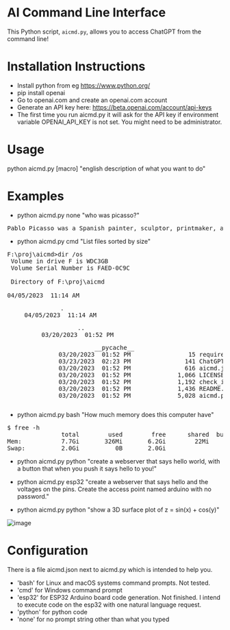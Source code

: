 # AI Command Line Interface

This Python script, `aicmd.py`, allows you to access ChatGPT from the command line!

# Installation Instructions
- Install python from eg https://www.python.org/
- pip install openai
- Go to openai.com and create an openai.com account
- Generate an API key here: https://beta.openai.com/account/api-keys
- The first time you run aicmd.py it will ask for the API key if environment variable OPENAI_API_KEY is not set. You might need to be administrator.

# Usage
python aicmd.py [macro] "english description of what you want to do"

# Examples
- python aicmd.py none "who was picasso?"
<pre>
Pablo Picasso was a Spanish painter, sculptor, printmaker, and ceramicist who is widely regarded as one of the most influential artists of the 20th century. Born in 1881 in Malaga, Spain, he spent most of his adult life in France, where he became a central figure in the avant-garde movements of the early 1900s, including Cubism and Surrealism.
</pre>

- python aicmd.py cmd "List files sorted by size"
<pre>
F:\proj\aicmd>dir /os
 Volume in drive F is WDC3GB
 Volume Serial Number is FAED-0C9C

 Directory of F:\proj\aicmd

04/05/2023  11:14 AM    <DIR>          .
04/05/2023  11:14 AM    <DIR>          ..
03/20/2023  01:52 PM    <DIR>          __pycache__
03/20/2023  01:52 PM                15 requirements.txt
03/23/2023  02:23 PM               141 ChatGPT.py
03/20/2023  01:52 PM               616 aicmd.json
03/20/2023  01:52 PM             1,066 LICENSE
03/20/2023  01:52 PM             1,192 check_imports.py
03/20/2023  01:52 PM             1,436 README.md
03/20/2023  01:52 PM             5,028 aicmd.py
</pre>

- python aicmd.py bash "How much memory does this computer have"
<pre>
$ free -h
               total        used        free      shared  buff/cache   available
Mem:           7.7Gi       326Mi       6.2Gi        22Mi       1.2Gi       7.1Gi
Swap:          2.0Gi          0B       2.0Gi
</pre>

- python aicmd.py python "create a webserver that says hello world, with a button that when you push it says hello to you!"

- python aicmd.py esp32 "create a webserver that says hello and the voltages on the pins. Create the access point named arduino with no password."  

- python aicmd.py python "show a 3D surface plot of z = sin(x) + cos(y)"

![image](https://user-images.githubusercontent.com/10154651/230124326-0fb44dbd-857a-4785-98f1-c79502631613.png)

# Configuration
There is a file aicmd.json next to aicmd.py which is intended to help you.
- 'bash' for Linux and macOS systems command prompts. Not tested.
- 'cmd' for Windows command prompt
- 'esp32' for ESP32 Arduino board code generation. Not finished. I intend to execute code on the esp32 with one natural language request.
- 'python' for python code
- 'none' for no prompt string other than what you typed
